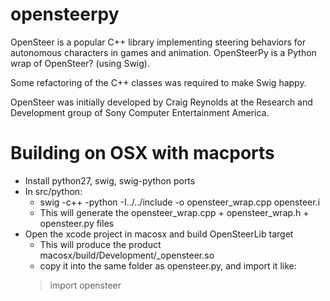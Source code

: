 opensteerpy
===========

OpenSteer is a popular C++ library implementing steering behaviors for autonomous characters in 
games and animation. OpenSteerPy is a Python wrap of OpenSteer? (using Swig).

Some refactoring of the C++ classes was required to make Swig happy.

OpenSteer was initially developed by Craig Reynolds at the Research and Development group 
of Sony Computer Entertainment America.

Building on OSX with macports
============================
- Install python27, swig, swig-python ports
- In src/python:
  - swig -c++ -python -I../../include -o opensteer_wrap.cpp opensteer.i
  - This will generate the opensteer_wrap.cpp + opensteer_wrap.h + opensteer.py files
- Open the xcode project in macosx and build OpenSteerLib target
    - This will produce the product macosx/build/Development/_opensteer.so
    - copy it into the same folder as opensteer.py, and import it like:
    > import opensteer

